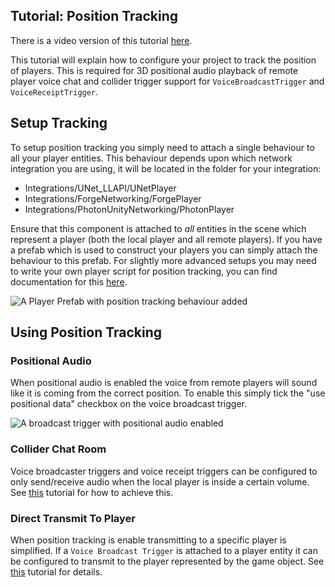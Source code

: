 ## Tutorial: Position Tracking

There is a video version of this tutorial [here](TODO).

This tutorial will explain how to configure your project to track the position of players. This is required for 3D positional audio playback of remote player voice chat and collider trigger support for `VoiceBroadcastTrigger` and `VoiceReceiptTrigger`.

## Setup Tracking

To setup position tracking you simply need to attach a single behaviour to all your player entities. This behaviour depends upon which network integration you are using, it will be located in the folder for your integration:

 - Integrations/UNet_LLAPI/UNetPlayer
 - Integrations/ForgeNetworking/ForgePlayer
 - Integrations/PhotonUnityNetworking/PhotonPlayer
 
Ensure that this component is attached to *all* entities in the scene which represent a player (both the local player and all remote players). If you have a prefab which is used to construct your players you can simply attach the behaviour to this prefab. For slightly more advanced setups you may need to write your own player script for position tracking, you can find documentation for this [here](Tutorials/Custom-Position-Tracking.md).
 
![A Player Prefab with position tracking behaviour added](/images/PlayerPrefab_PositionalAudio.png)

## Using Position Tracking

### Positional Audio

When positional audio is enabled the voice from remote players will sound like it is coming from the correct position. To enable this simply tick the "use positional data" checkbox on the voice broadcast trigger.

![A broadcast trigger with positional audio enabled](/images/VoiceBroadcastTrigger_Positional.png)

### Collider Chat Room

Voice broadcaster triggers and voice receipt triggers can be configured to only send/receive audio when the local player is inside a certain volume. See [this](/Tutorials/Collider-Chat-Room) tutorial for how to achieve this.

### Direct Transmit To Player

When position tracking is enable transmitting to a specific player is simplified. If a `Voice Broadcast Trigger` is attached to a player entity it can be configured to transmit to the player represented by the game object. See [this](/Tutorials/Direct-Player-Transmit) tutorial for details.

